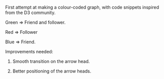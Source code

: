 First attempt at making a colour-coded graph, with code snippets inspired from the D3 community.

Green => Friend and follower.

Red => Follower

Blue => Friend.

Improvements needed:

1) Smooth transition on the arrow head.

2) Better positioning of the arrow heads.

